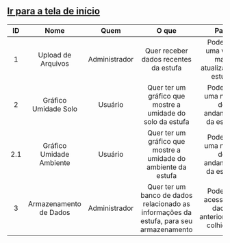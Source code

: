 ##  [Ir para a tela de início](./../../)


| ID |     Nome     |     Quem    |                              O que                            |                   Para                  |
| :----: | :--------------: | :---------: | :-------------------------------------------------------------------: | :-------------------------------------: |
| 1  | Upload de Arquivos      |Administrador|  Quer receber dados recentes da estufa                             |   Poder ter uma visão mais atualizada da estufa. |    
| 2  | Gráfico Umidade Solo    |  Usuário    |  Quer ter um gráfico que mostre a umidade do solo da estufa        |   Poder ter uma noção do andamento da estufa. | 
| 2.1| Gráfico Umidade Ambiente|  Usuário   |  Quer ter um gráfico que mostre a umidade do ambiente da estufa     |   Poder ter uma noção do andamento da estufa. | 
| 3  |  Armazenamento de Dados |Administrador|Quer ter um banco de dados relacionado as informações da estufa, para seu armazenamento|  Poder ter acesso aos dados anteriormente colhidos . |    

